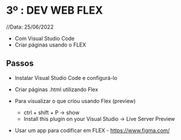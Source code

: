 # 3º : DEV WEB FLEX

//Data: 25/06/2022
- Com Visual Studio Code
- Criar páginas usando o FLEX

## Passos

   - Instalar Visual Studio Code e configurá-lo

   - Criar páginas .html utilizando Flex

   - Para visualizar o que criou usando Flex (preview)
      - ctrl + shift + P -> show
      - Install this plugin on your Visual Studio -> Live Server Preview

   - Usar um app para codificar em FLEX - https://www.figma.com/



